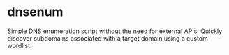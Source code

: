 # dnsenum
Simple DNS enumeration script without the need for external APIs. Quickly discover subdomains associated with a target domain using a custom wordlist.
